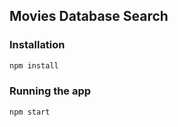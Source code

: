 ## Movies Database Search

### Installation

```bash
npm install
```

### Running the app

```bash
npm start
```
